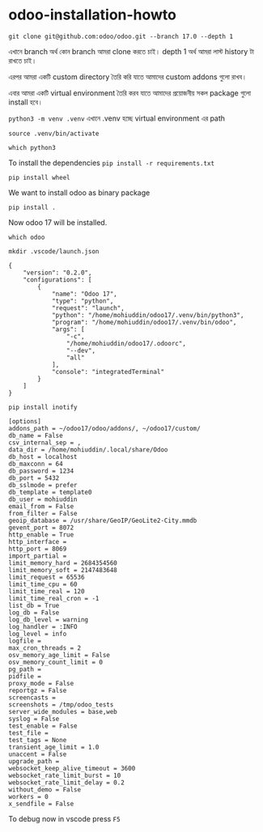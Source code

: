 # odoo-installation-howto

```
git clone git@github.com:odoo/odoo.git --branch 17.0 --depth 1
```
এখানে branch অর্থ কোন branch  আমরা clone করতে চাই। depth 1 অর্থ আমরা লাস্ট history টা রাখতে চাই। 

এরপর আমরা একটি custom directory তৈরি করি যাতে আমাদের custom addons গুলো রাখব।

এবার আমরা একটি virtual environment তৈরি করব যাতে আমাদের প্রয়োজনীয় সকল package গুলো install হবে। 

`python3 -m venv .venv`
এখানে .venv হচ্ছে virtual environment এর path

`source .venv/bin/activate`

`which python3`

To install the dependencies
`pip install -r requirements.txt`

`pip install wheel`

We want to install odoo as binary package

`pip install .`

Now odoo 17 will be installed.

`which odoo`

`mkdir .vscode/launch.json`
```
{
    "version": "0.2.0",
    "configurations": [
        {
            "name": "Odoo 17",
            "type": "python",
            "request": "launch",
            "python": "/home/mohiuddin/odoo17/.venv/bin/python3",
            "program": "/home/mohiuddin/odoo17/.venv/bin/odoo",
            "args": [
                "-c",
                "/home/mohiuddin/odoo17/.odoorc",
                "--dev",
                "all"
            ],
            "console": "integratedTerminal"
        }
    ]
}
```
`pip install inotify
`

```
[options]
addons_path = ~/odoo17/odoo/addons/, ~/odoo17/custom/
db_name = False
csv_internal_sep = ,
data_dir = /home/mohiuddin/.local/share/Odoo
db_host = localhost
db_maxconn = 64
db_password = 1234
db_port = 5432
db_sslmode = prefer
db_template = template0
db_user = mohiuddin
email_from = False
from_filter = False
geoip_database = /usr/share/GeoIP/GeoLite2-City.mmdb
gevent_port = 8072
http_enable = True
http_interface = 
http_port = 8069
import_partial = 
limit_memory_hard = 2684354560
limit_memory_soft = 2147483648
limit_request = 65536
limit_time_cpu = 60
limit_time_real = 120
limit_time_real_cron = -1
list_db = True
log_db = False
log_db_level = warning
log_handler = :INFO
log_level = info
logfile = 
max_cron_threads = 2
osv_memory_age_limit = False
osv_memory_count_limit = 0
pg_path = 
pidfile = 
proxy_mode = False
reportgz = False
screencasts = 
screenshots = /tmp/odoo_tests
server_wide_modules = base,web
syslog = False
test_enable = False
test_file = 
test_tags = None
transient_age_limit = 1.0
unaccent = False
upgrade_path = 
websocket_keep_alive_timeout = 3600
websocket_rate_limit_burst = 10
websocket_rate_limit_delay = 0.2
without_demo = False
workers = 0
x_sendfile = False
```

To debug now in vscode press `F5`
